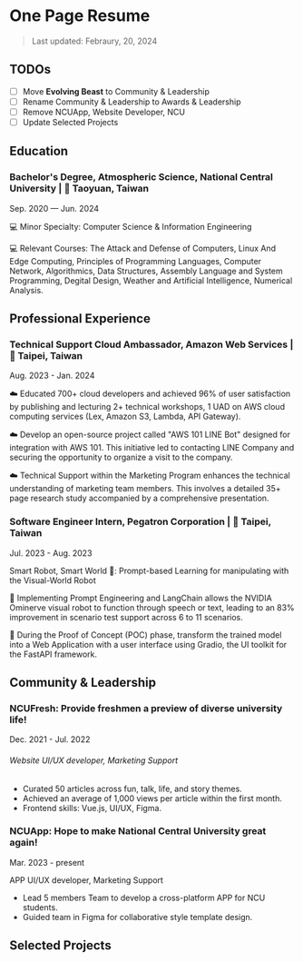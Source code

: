 # One Page Resume

> Last updated: Febraury, 20, 2024

## TODOs
- [ ] Move **Evolving Beast** to Community & Leadership
- [ ] Rename Community & Leadership to Awards & Leadership
- [ ] Remove NCUApp, Website Developer, NCU
- [ ] Update Selected Projects

## Education

### Bachelor's Degree, Atmospheric Science, National Central University | 📍 Taoyuan, Taiwan
Sep. 2020 — Jun. 2024

💻 Minor Specialty: Computer Science & Information Engineering

💻 Relevant Courses: The Attack and Defense of Computers, Linux And Edge Computing, Principles of Programming Languages, Computer Network, Algorithmics, Data Structures, Assembly Language and System Programming, Degital Design, Weather and Artificial Intelligence, Numerical Analysis.

## Professional Experience

### Technical Support Cloud Ambassador, Amazon Web Services | 📍 Taipei, Taiwan
Aug. 2023 - Jan. 2024

☁️ Educated 700+ cloud developers and achieved 96% of user satisfaction by publishing and lecturing 2+ technical workshops, 1 UAD on AWS cloud computing services (Lex, Amazon S3, Lambda, API Gateway).

☁️ Develop an open-source project called "AWS 101 LINE Bot" designed for integration with AWS 101. This initiative led to contacting LINE Company and securing the opportunity to organize a visit to the company.

☁️ Technical Support within the Marketing Program enhances the technical understanding of marketing team members. This involves a detailed 35+ page research study accompanied by a comprehensive presentation.

### Software Engineer Intern, Pegatron Corporation | 📍 Taipei, Taiwan

Jul. 2023 - Aug. 2023

Smart Robot, Smart World 🦾: Prompt-based Learning for manipulating with the Visual-World Robot

🦾 Implementing Prompt Engineering and LangChain allows the NVIDIA Ominerve visual robot to function through speech or text, leading to an 83% improvement in scenario test support across 6 to 11 scenarios.

🦾 During the Proof of Concept (POC) phase, transform the trained model into a Web Application with a user interface using Gradio, the UI toolkit for the FastAPI framework.

## Community & Leadership

### NCUFresh: Provide freshmen a preview of diverse university life! 
Dec. 2021 - Jul. 2022

###### Website UI/UX developer, Marketing Support

- Curated 50 articles across fun, talk, life, and story themes.
- Achieved an average of 1,000 views per article within the first month.
- Frontend skills: Vue.js, UI/UX, Figma.

### NCUApp: Hope to make National Central University great again! 

Mar. 2023 - present

APP UI/UX developer, Marketing Support

- Lead 5 members Team to develop a cross-platform APP for NCU students.
- Guided team in Figma for collaborative style template design.


## Selected Projects
